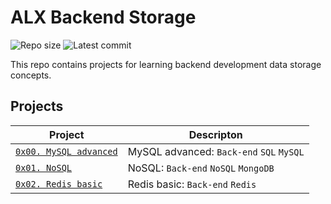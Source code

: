 # ALX Backend Storage

![Repo size](https://img.shields.io/github/repo-size/LewisNMwangi/alx-backend-storage)
![Latest commit](https://img.shields.io/github/last-commit/LewisNMwangi/alx-backend-storage/master?style=round-square)

This repo contains projects for learning backend development data storage concepts.

## Projects

| Project | Descripton |
| ------- | ---------- |
| [`0x00. MySQL advanced`](./0x00-MySQL_Advanced) | MySQL advanced: `Back-end` `SQL` `MySQL` |
| [`0x01. NoSQL`](./0x01-NoSQL) | NoSQL: `Back-end` `NoSQL` `MongoDB` |
| [`0x02. Redis basic`](./0x02-redis_basic/) | Redis basic: `Back-end` `Redis` |
